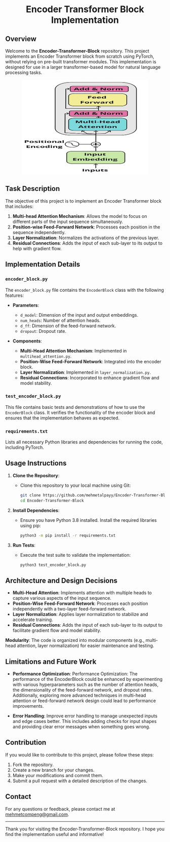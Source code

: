 <h1 align="center"><strong>Encoder Transformer Block Implementation</strong></h1>

## Overview

Welcome to the **Encoder-Transformer-Block** repository. This project implements an Encoder Transformer block from scratch using PyTorch, without relying on pre-built transformer modules. This implementation is designed for use in a larger transformer-based model for natural language processing tasks.

<p align="center">
  <img src="Encoder_Transformer_Block.png" alt="Encoder Transformer Block" width="400px" height="300px">
</p>

## Task Description

The objective of this project is to implement an Encoder Transformer block that includes:

1. **Multi-head Attention Mechanism**: Allows the model to focus on different parts of the input sequence simultaneously.
2. **Position-wise Feed-Forward Network**: Processes each position in the sequence independently.
3. **Layer Normalization**: Normalizes the activations of the previous layer.
4. **Residual Connections**: Adds the input of each sub-layer to its output to help with gradient flow.

## Implementation Details

### `encoder_block.py`

The `encoder_block.py` file contains the `EncoderBlock` class with the following features:

- **Parameters**:
  - `d_model`: Dimension of the input and output embeddings.
  - `num_heads`: Number of attention heads.
  - `d_ff`: Dimension of the feed-forward network.
  - `dropout`: Dropout rate.

- **Components**:
  - **Multi-Head Attention Mechanism**: Implemented in `multihead_attention.py`.
  - **Position-Wise Feed-Forward Network**: Integrated into the encoder block.
  - **Layer Normalization**: Implemented in `layer_normalization.py`.
  - **Residual Connections**: Incorporated to enhance gradient flow and model stability.

### `test_encoder_block.py`

This file contains basic tests and demonstrations of how to use the `EncoderBlock` class. It verifies the functionality of the encoder block and ensures that the implementation behaves as expected.

### `requirements.txt`

Lists all necessary Python libraries and dependencies for running the code, including PyTorch.

## Usage Instructions

1. **Clone the Repository**:
   - Clone this repository to your local machine using Git:

     ```bash
     git clone https://github.com/mehmetalpayy/Encoder-Transformer-Block.git
     cd Encoder-Transformer-Block
     ```

2. **Install Dependencies**:
   - Ensure you have Python 3.8 installed. Install the required libraries using pip:

     ```bash
     python3 -m pip install -r requirements.txt
     ```

3. **Run Tests**:
   - Execute the test suite to validate the implementation:

     ```bash
     python3 test_encoder_block.py
     ```

## Architecture and Design Decisions

- **Multi-Head Attention**: Implements attention with multiple heads to capture various aspects of the input sequence.
- **Position-Wise Feed-Forward Network**: Processes each position independently with a two-layer feed-forward network.
- **Layer Normalization**: Applies layer normalization to stabilize and accelerate training.
- **Residual Connections**: Adds the input of each sub-layer to its output to facilitate gradient flow and model stability.

**Modularity**: The code is organized into modular components (e.g., multi-head attention, layer normalization) for easier maintenance and testing.

## Limitations and Future Work

- **Performance Optimization**: Performance Optimization: The performance of the EncoderBlock could be enhanced by experimenting with various hyperparameters such as the number of attention heads, the dimensionality of the feed-forward network, and dropout rates. Additionally, exploring more advanced techniques in multi-head attention or feed-forward network design could lead to performance improvements.

- **Error Handling**: Improve error handling to manage unexpected inputs and edge cases better. This includes adding checks for input shapes and providing clear error messages when something goes wrong.

## Contribution

If you would like to contribute to this project, please follow these steps:

1. Fork the repository.
2. Create a new branch for your changes.
3. Make your modifications and commit them.
4. Submit a pull request with a detailed description of the changes.

## Contact

For any questions or feedback, please contact me at [mehmetcompeng@gmail.com](mailto:mehmetcompeng@gmail.com).

---

Thank you for visiting the Encoder-Transformer-Block repository. I hope you find the implementation useful and informative!
